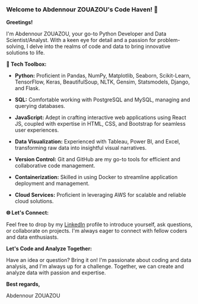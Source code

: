 ### Welcome to Abdennour ZOUAZOU's Code Haven! 👋    


**Greetings!**

I'm Abdennour ZOUAZOU, your go-to Python Developer and Data Scientist/Analyst. With a keen eye for detail and a passion for problem-solving, I delve into the realms of code and data to bring innovative solutions to life. 


**🔧 Tech Toolbox:**  


* **Python:** Proficient in Pandas, NumPy, Matplotlib, Seaborn, Scikit-Learn, TensorFlow, Keras, BeautifulSoup, NLTK, Gensim, Statsmodels, Django, and Flask.

* **SQL:** Comfortable working with PostgreSQL and MySQL, managing and querying databases.

* **JavaScript:** Adept in crafting interactive web applications using React JS, coupled with expertise in HTML, CSS, and Bootstrap for seamless user experiences.

* **Data Visualization:** Experienced with Tableau, Power BI, and Excel, transforming raw data into insightful visual narratives.

* **Version Control:** Git and GitHub are my go-to tools for efficient and collaborative code management.

* **Containerization:** Skilled in using Docker to streamline application deployment and management.

* **Cloud Services:** Proficient in leveraging AWS for scalable and reliable cloud solutions.

**🌐 Let's Connect:**  

Feel free to drop by my [LinkedIn](https://www.linkedin.com/in/zouazou) profile to introduce yourself, ask questions, or collaborate on projects. I'm always eager to connect with fellow coders and data enthusiasts.

**Let's Code and Analyze Together:**

Have an idea or question? Bring it on! I'm passionate about coding and data analysis, and I'm always up for a challenge. Together, we can create and analyze data with passion and expertise.  

**Best regards,**

Abdennour ZOUAZOU
